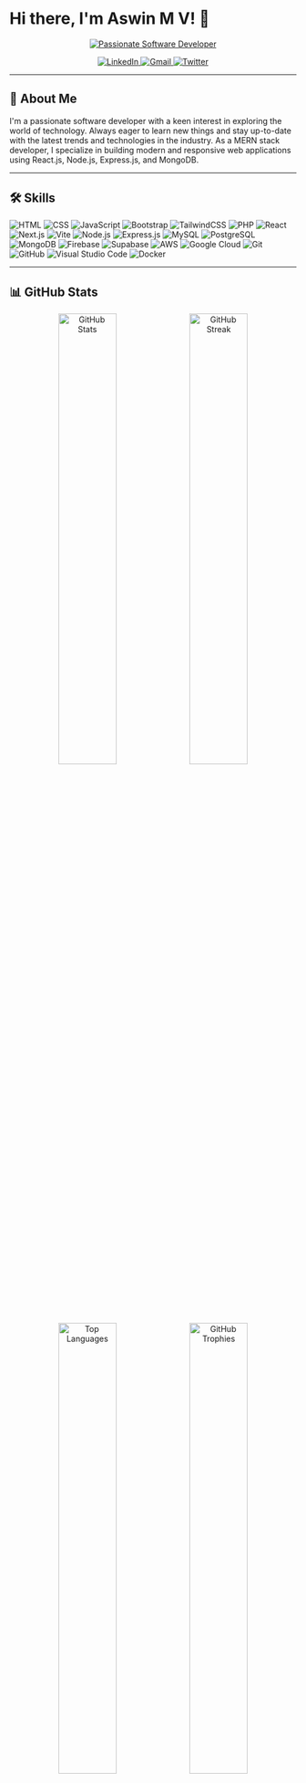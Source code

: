 # Hi there, I'm Aswin M V! 👋

<p align="center">
  <a href="https://github.com/jagannath-p-s">
    <img src="https://readme-typing-svg.herokuapp.com/?center=true&color=%2336BCF7&lines=Passionate+MERN+Stack+Developer" alt="Passionate Software Developer">
  </a>
</p>

<p align="center">
  <a href="https://www.linkedin.com/in/aswin-m-v-a82841253">
    <img src="https://img.shields.io/badge/LinkedIn-0077B5?style=for-the-badge&logo=linkedin&logoColor=white" alt="LinkedIn">
  </a>
  <a href="mailto:aswinmv13@gmail.com">
    <img src="https://img.shields.io/badge/Gmail-D14836?style=for-the-badge&logo=gmail&logoColor=white" alt="Gmail">
  </a>
  <a href="https://twitter.com/AswinMV13">
    <img src="https://img.shields.io/badge/Twitter-1DA1F2?style=for-the-badge&logo=twitter&logoColor=white" alt="Twitter">
  </a>
</p>

---

## 🚀 About Me

I'm a passionate software developer with a keen interest in exploring the world of technology. Always eager to learn new things and stay up-to-date with the latest trends and technologies in the industry. As a MERN stack developer, I specialize in building modern and responsive web applications using React.js, Node.js, Express.js, and MongoDB.

---

## 🛠️ Skills

![HTML](https://img.shields.io/badge/-HTML-E34F26?style=flat&logo=HTML5&logoColor=white)
![CSS](https://img.shields.io/badge/-CSS-1572B6?style=flat&logo=CSS3&logoColor=white)
![JavaScript](https://img.shields.io/badge/-JavaScript-F7DF1E?style=flat&logo=JavaScript&logoColor=black)
![Bootstrap](https://img.shields.io/badge/-Bootstrap-7952B3?style=flat&logo=Bootstrap&logoColor=white)
![TailwindCSS](https://img.shields.io/badge/-TailwindCSS-38B2AC?style=flat&logo=TailwindCSS&logoColor=white)
![PHP](https://img.shields.io/badge/-PHP-777BB4?style=flat&logo=PHP&logoColor=white)
![React](https://img.shields.io/badge/-React-61DAFB?style=flat&logo=React&logoColor=black)
![Next.js](https://img.shields.io/badge/-Next.js-000000?style=flat&logo=Next.js&logoColor=white)
![Vite](https://img.shields.io/badge/-Vite-646CFF?style=flat&logo=Vite&logoColor=white)
![Node.js](https://img.shields.io/badge/-Node.js-339933?style=flat&logo=Node.js&logoColor=white) ![Express.js](https://img.shields.io/badge/-Express.js-000000?style=flat&logo=Express&logoColor=white)
![MySQL](https://img.shields.io/badge/-MySQL-4479A1?style=flat&logo=MySQL&logoColor=white)
![PostgreSQL](https://img.shields.io/badge/-PostgreSQL-336791?style=flat&logo=PostgreSQL&logoColor=white)
![MongoDB](https://img.shields.io/badge/-MongoDB-47A248?style=flat&logo=MongoDB&logoColor=white)
![Firebase](https://img.shields.io/badge/-Firebase-FFCA28?style=flat&logo=Firebase&logoColor=white)
![Supabase](https://img.shields.io/badge/-Supabase-47A248?style=flat&logo=Supabase&logoColor=white)
![AWS](https://img.shields.io/badge/-AWS-232F3E?style=flat&logo=Amazon-AWS&logoColor=white)
![Google Cloud](https://img.shields.io/badge/-Google%20Cloud-4285F4?style=flat&logo=Google-Cloud&logoColor=white)
![Git](https://img.shields.io/badge/-Git-F05032?style=flat&logo=Git&logoColor=white)
![GitHub](https://img.shields.io/badge/-GitHub-181717?style=flat&logo=GitHub&logoColor=white)
![Visual Studio Code](https://img.shields.io/badge/-Visual%20Studio%20Code-007ACC?style=flat&logo=Visual-Studio-Code&logoColor=white)
![Docker](https://img.shields.io/badge/-Docker-2496ED?style=flat&logo=Docker&logoColor=white)

---

## 📊 GitHub Stats

<p align="center">
  <img src="https://github-readme-stats.vercel.app/api?username=AswinArsha&show_icons=true&theme=radical" alt="GitHub Stats" width="45%">
  <img src="https://github-readme-streak-stats.herokuapp.com/?user=AswinArsha&theme=radical" alt="GitHub Streak" width="45%">
</p>

<p align="center">
  <img src="https://github-readme-stats.vercel.app/api/top-langs/?username=AswinArsha&layout=compact&theme=radical" alt="Top Languages" width="45%">
  <img src="https://github-profile-trophy.vercel.app/?username=AswinArsha&theme=radical" alt="GitHub Trophies" width="45%">
</p>

---

## 💻 MERN Stack Projects

Here are some of my MERN stack projects:

- **[Project 1](https://github.com/AswinArsha/project1)**
- **[Project 2](https://github.com/AswinArsha/project2)**
- **[Project 3](https://github.com/AswinArsha/project3)**

---

## 🤝 Let's Connect

Feel free to reach out to me if you have any questions, ideas, or just want to chat about technology. I'm always happy to connect with like-minded individuals and explore new opportunities.

---

## 🔗 Links

- **Resume**: [resume.aswin.pdf](https://resume.aswinmv.pdf)

